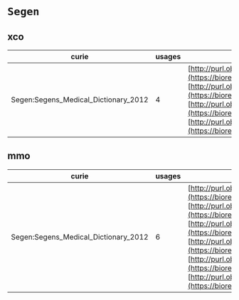 # `Segen`

## xco

| curie                                |   usages | nodes                                                                                                                                                                                                                                                                                                                                                                                                                                                              |
|--------------------------------------|----------|--------------------------------------------------------------------------------------------------------------------------------------------------------------------------------------------------------------------------------------------------------------------------------------------------------------------------------------------------------------------------------------------------------------------------------------------------------------------|
| Segen:Segens_Medical_Dictionary_2012 |        4 | [http://purl.obolibrary.org/obo/XCO:0000386](https://bioregistry.io/http://purl.obolibrary.org/obo/XCO:0000386), [http://purl.obolibrary.org/obo/XCO:0000387](https://bioregistry.io/http://purl.obolibrary.org/obo/XCO:0000387), [http://purl.obolibrary.org/obo/XCO:0000400](https://bioregistry.io/http://purl.obolibrary.org/obo/XCO:0000400), [http://purl.obolibrary.org/obo/XCO:0000529](https://bioregistry.io/http://purl.obolibrary.org/obo/XCO:0000529) |
## mmo

| curie                                |   usages | nodes                                                                                                                                                                                                                                                                                                                                                                                                                                                                                                                                                                                                                                                                                                |
|--------------------------------------|----------|------------------------------------------------------------------------------------------------------------------------------------------------------------------------------------------------------------------------------------------------------------------------------------------------------------------------------------------------------------------------------------------------------------------------------------------------------------------------------------------------------------------------------------------------------------------------------------------------------------------------------------------------------------------------------------------------------|
| Segen:Segens_Medical_Dictionary_2012 |        6 | [http://purl.obolibrary.org/obo/MMO:0000534](https://bioregistry.io/http://purl.obolibrary.org/obo/MMO:0000534), [http://purl.obolibrary.org/obo/MMO:0000535](https://bioregistry.io/http://purl.obolibrary.org/obo/MMO:0000535), [http://purl.obolibrary.org/obo/MMO:0000536](https://bioregistry.io/http://purl.obolibrary.org/obo/MMO:0000536), [http://purl.obolibrary.org/obo/MMO:0000537](https://bioregistry.io/http://purl.obolibrary.org/obo/MMO:0000537), [http://purl.obolibrary.org/obo/MMO:0000641](https://bioregistry.io/http://purl.obolibrary.org/obo/MMO:0000641), [http://purl.obolibrary.org/obo/MMO:0000645](https://bioregistry.io/http://purl.obolibrary.org/obo/MMO:0000645) |

